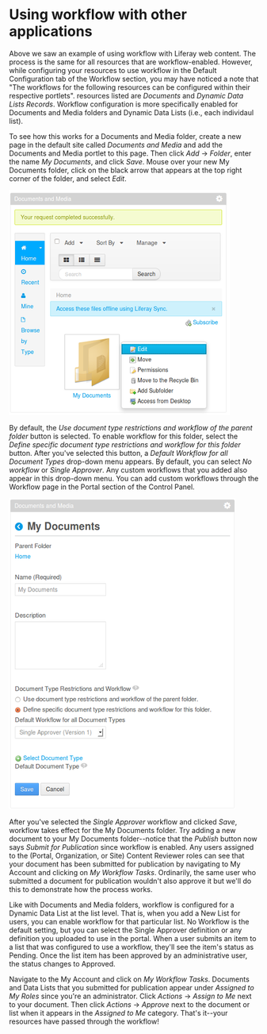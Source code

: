 # Using workflow with other applications [](id=using-workflow-with-other-applications-lp-6-2-use-useportal)

Above we saw an example of using workflow with Liferay web content. The process
is the same for all resources that are workflow-enabled. However, while
configuring your resources to use workflow in the Default Configuration tab of
the Workflow section, you may have noticed a note that "The workflows for the
following resources can be configured within their respective portlets".
resources listed are *Documents* and *Dynamic Data Lists Records*. Workflow
configuration is more specifically enabled for Documents and Media folders and
Dynamic Data Lists (i.e., each individaul list). 

To see how this works for a Documents and Media folder, create a new page in
the default site called *Documents and Media* and add the Documents and Media
portlet to this page. Then click *Add* &rarr; *Folder*, enter the name *My
Documents*, and click *Save*. Mouse over your new My Documents folder, click on
the black arrow that appears at the top right corner of the folder, and select
*Edit*.

![Figure 11.9: Workflow for Documents and Media must be enabled at the folder level. Edit a folder to select a workflow.](../../images/11-workflow-edit-folder.png)

By default, the *Use document type restrictions and workflow of the parent
folder* button is selected. To enable workflow for this folder, select the
*Define specific document type restrictions and workflow for this folder*
button. After you've selected this button, a *Default Workflow for all Document
Types* drop-down menu appears. By default, you can select *No workflow* or
*Single Approver*. Any custom workflows that you added also appear in this
drop-down menu. You can add custom workflows through the Workflow page in the
Portal section of the Control Panel.

![Figure 11.10: You can use the document type restrictions and workflow of the parent folder or you can define specific document type restrictions and workflow for this folder.](../../images/11-folder-workflow.png)

After you've selected the *Single Approver* workflow and clicked *Save*,
workflow takes effect for the My Documents folder. Try adding a new document to
your My Documents folder--notice that the *Publish* button now says *Submit for
Publication* since workflow is enabled. Any users assigned to the (Portal,
Organization, or Site) Content Reviewer roles can see that your document has
been submitted for publication by navigating to My Account and clicking on *My
Workflow Tasks*. Ordinarily, the same user who submitted a document for
publication wouldn't also approve it but we'll do this to demonstrate how the
process works.

Like with Documents and Media folders, workflow is configured for a Dynamic
Data List at the list level. That is, when you add a New List for users, you
can enable workflow for that particular list. No Workflow is the default
setting, but you can select the Single Approver definition or any definition
you uploaded to use in the portal. When a user submits an item to a list that
was configured to use a workflow, they'll see the item's status as Pending.
Once the list item has been approved by an administrative user, the status
changes to Approved. 

<!--When I try to add a Document to a workflow-enabled folder, I cannot.
There is no option under Add to add a folder. It works for folders not
workflow-enabled. An already created document cannot be moved to a workflow
enabled folder either. So I couldn't test this step properly.-->

Navigate to the My Account and click on *My Workflow Tasks*. Documents and Data
Lists that you submitted for publication appear under *Assigned to My Roles*
since you're an administrator. Click *Actions* &rarr; *Assign to Me* next to
your document. Then click *Actions* &rarr; *Approve* next to the document or
list when it appears in the *Assigned to Me* category. That's it--your
resources have passed through the workflow!
